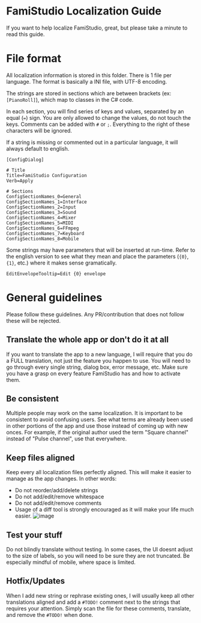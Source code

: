 # FamiStudio Localization Guide
If you want to help localize FamiStudio, great, but please take a minute to read this guide.

# File format
All localization information is stored in this folder. There is 1 file per language. The format is basically a INI file, with UTF-8 encoding. 

The strings are stored in sections which are between brackets (ex: `[PianoRoll]`), which map to classes in the C# code.

In each section, you will find series of keys and values, separated by an equal (`=`) sign. You are only allowed to change the values, do not touch the keys.
Comments can be added with `#` or `;`. Everything to the right of these characters will be ignored.

If a string is missing or commented out in a particular language, it will always default to english.

```
[ConfigDialog]

# Title
Title=FamiStudio Configuration
Verb=Apply

# Sections
ConfigSectionNames_0=General
ConfigSectionNames_1=Interface
ConfigSectionNames_2=Input
ConfigSectionNames_3=Sound
ConfigSectionNames_4=Mixer
ConfigSectionNames_5=MIDI
ConfigSectionNames_6=FFmpeg
ConfigSectionNames_7=Keyboard
ConfigSectionNames_8=Mobile
```

Some strings may have parameters that will be inserted at run-time. Refer to the english version to see what they mean and place the parameters (`{0}`, `{1}`, etc.) where it makes sense gramatically.

```
EditEnvelopeTooltip=Edit {0} envelope
```

# General guidelines
Please follow these guidelines. Any PR/contribution that does not follow these will be rejected.

## Translate the whole app or don't do it at all
If you want to translate the app to a new language, I will require that you do a FULL translation, not just the feature you happen to use. You will need to go through every single string, dialog box, error message, etc. Make sure you have a grasp on every feature FamiStudio has and how to activate them.

## Be consistent
Multiple people may work on the same localization. It is important to be consistent to avoid confusing users. See what terms are already been used in other portions of the app and use those instead of coming up with new onces. For example, if the original author used the term "Square channel" instead of "Pulse channel", use that everywhere.

## Keep files aligned
Keep every all localization files perfectly aligned. This will make it easier to manage as the app changes. 
In other words:
- Do not reorder/add/delete strings
- Do not add/edit/remove whitespace
- Do not add/edit/remove comments
- Usage of a diff tool is strongly encouraged as it will make your life much easier.
![image](DiffTool.png)

## Test your stuff
Do not blindly translate without testing. In some cases, the UI doesnt adjust to the size of labels, so you will need to be sure they are not truncated. 
Be especially mindful of mobile, where space is limited. 

## Hotfix/Updates
When I add new string or rephrase existing ones, I will usually keep all other translations aligned and add a `#TODO!` comment next to the strings that requires your attention. Simply scan the file for these comments, translate, and remove the `#TODO!` when done. 


